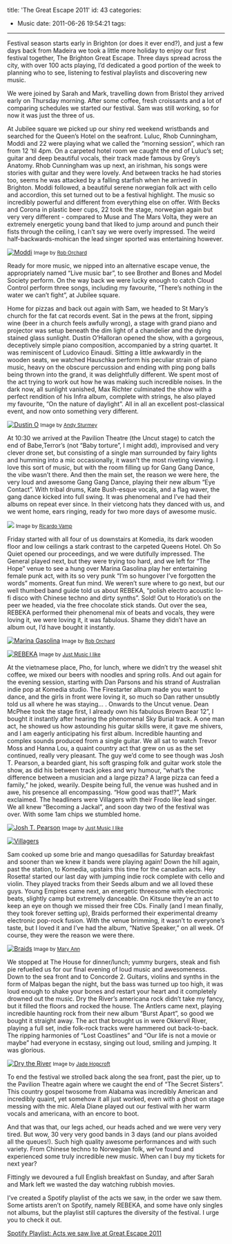 title: 'The Great Escape 2011'
id: 43
categories:
  - Music
date: 2011-06-26 19:54:21
tags:
---

Festival season starts early in Brighton (or does it ever end?), and just a few days back from Madeira we took a little more holiday to enjoy our first festival together, The Brighton Great Escape. Three days spread across the city, with over 100 acts playing, I’d dedicated a good portion of the week to planning who to see, listening to festival playlists and discovering new music. 

We were joined by Sarah and Mark, travelling down from Bristol they arrived early on Thursday morning. After some coffee, fresh croissants and a lot of comparing schedules we started our festival. Sam was still working, so for now it was just the three of us.

At Jubilee square we picked up our shiny red weekend wristbands and searched for the Queen’s Hotel on the seafront. Luluc, Rhob Cunningham, Moddi and 22 were playing what we called the “morning session”, which ran from 12 ‘til 4pm. On a carpeted hotel room we caught the end of Luluc’s set; guitar and deep beautiful vocals, their track made famous by Grey’s Anatomy. Rhob Cunningham was up next, an irishman, his songs were stories with guitar and they were lovely. And between tracks he had stories too, seems he was attacked by a falling starfish when he arrived in Brighton. Moddi followed, a beautiful serene norwegian folk act with cello and accordion, this set turned out to be a festival highlight. The music so incredibly powerful and different from everything else on offer. With Becks and Corona in plastic beer cups, 22 took the stage, norwegian again but very very different - compared to Muse and The Mars Volta, they were an extremely energetic young band that liked to jump around and punch their fists through the ceiling, I can’t say we were overly impressed. The weird half-backwards-mohican the lead singer sported was entertaining however.

[![Moddi](http://host.trivialbeing.org/up/small/great-escape-moddi.jpg)](http://host.trivialbeing.org/up/great-escape-moddi.jpg)
<small>Image by [Rob Orchard](http://www.flickr.com/photos/rob_orchard/)</small>

Ready for more music, we nipped into an alternative escape venue, the appropriately named “Live music bar”, to see Brother and Bones and Model Society perform. On the way back we were lucky enough to catch Cloud Control perform three songs, including my favourite, “There’s nothing in the water we can’t fight”, at Jubilee square.

Home for pizzas and back out again with Sam, we headed to St Mary’s church for the fat cat records event. Sat in the pews at the front, sipping wine (beer in a church feels awfully wrong), a stage with grand piano and projector was setup beneath the dim light of a chandelier and the dying stained glass sunlight. Dustin O’Halloran opened the show, with a gorgeous, deceptively simple piano composition, accompanied by a string quartet. It was  reminiscent of Ludovico Einaudi. Sitting a little awkwardly in the wooden seats, we watched Hauschka perform his peculiar strain of piano music, heavy on the obscure percussion and ending with ping pong balls being thrown into the grand, it was delightfully different. We spent most of the act trying to work out how he was making such incredible noises. In the dark now, all sunlight vanished, Max Richter culminated the show with a perfect rendition of his Infra album, complete with strings, he also played my favourite, “On the nature of daylight”. All in all an excellent post-classical event, and now onto something very different.

[![Dustin O](http://host.trivialbeing.org/up/small/great-escape-dustin-halloran.jpeg)](http://host.trivialbeing.org/up/great-escape-dustin-halloran.jpeg)
<small>Image by [Andy Sturmey](http://iskrastringquartet.blogspot.com/2011/06/dustin-ohalloran-great-escape-festival.html)</small>

At 10:30 we arrived at the Pavilion Theatre (the Uncut stage) to catch the end of Babe,Terror’s (not “Baby torture”, I might add), improvised and very clever drone set, but consisting of a single man surrounded by fairy lights and humming into a mic occasionally, it wasn’t the most riveting viewing. I love this sort of music, but with the room filling up for Gang Gang Dance, the vibe wasn’t there. And then the main set, the reason we were here, the very loud and awesome Gang Gang Dance, playing their new album “Eye Contact”. With tribal drums, Kate Bush-esque vocals, and a flag waver, the gang dance kicked into full swing. It was phenomenal and I’ve had their albums on repeat ever since. In their vietcong hats they danced with us, and we went home, ears ringing, ready for two more days of awesome music.

![](http://host.trivialbeing.org/up/great-escape-gang-gang-dance.jpg)
<small>Image by [Ricardo Vamp](http://www.datatransmission.co.uk/Features/852)</small>

<!--nextpage-->

Friday started with all four of us downstairs at Komedia, its dark wooden floor and low ceilings a stark contrast to the carpeted Queens Hotel. Oh So Quiet opened our proceedings, and we were dutifully impressed. The General played next, but they were trying too hard, and we left for “The Hope” venue to see a hung over Marina Gasolina play her entertaining female punk act, with its so very punk “I’m so hungover I’ve forgotten the words” moments. Great fun mind. We weren’t sure where to go next, but our well thumbed band guide told us about REBEKA, “polish electro acoustic lo-fi disco with Chinese techno and dirty synths”. Sold! Out to Horatio’s on the peer we headed, via the free chocolate stick stands. Out over the sea, REBEKA performed their phenomenal mix of beats and vocals, they were loving it, we were loving it, it was fabulous. Shame they didn’t have an album out, I’d have bought it instantly.

[![Marina Gasolina](http://host.trivialbeing.org/up/small/great-escape-marina-gasolina.jpg)](http://host.trivialbeing.org/up/great-escape-marina-gasolina.jpg)
<small>Image by [Rob Orchard](http://www.flickr.com/photos/rob_orchard/)</small>

[![REBEKA](http://host.trivialbeing.org/up/small/great-escape-rebeka.jpeg)](http://host.trivialbeing.org/up/great-escape-rebeka.jpeg)
<small>Image by [Just Music I like](http://www.justmusicthatilike.com/2011/05/great-escape-2011-friday-review.html)</small>

At the vietnamese place, Pho, for lunch, where we didn’t try the weasel shit coffee, we mixed our beers with noodles and spring rolls. And out again for the evening session, starting with Dan Parsons and his strand of Australian indie pop at Komedia studio. The Firestarter album made you want to dance, and the girls in front were loving it, so much so Dan rather unsubtly told us all where he was staying… . Onwards to the Uncut venue. Dean McPhee took the stage first, I already own his fabulous Brown Bear 12”, I bought it instantly after hearing the phenomenal Sky Burial track. A one man act, he showed us how astounding his guitar skills were, it gave me shivers, and I am eagerly anticipating his first album. Incredible haunting and complex sounds produced from a single guitar. We all sat to watch Trevor Moss and Hanna Lou, a quaint country act that grew on us as the set continued, really very pleasant. The guy we’d come to see though was Josh T. Pearson, a bearded giant, his soft grasping folk and guitar work stole the show, as did his between track jokes and wry humour, “what’s the difference between a musician and a large pizza? A large pizza can feed a family,” he joked, wearily. Despite being full, the venue was hushed and in awe, his presence all encompassing. “How good was that!?”, Mark exclaimed. The headliners were Villagers with their Frodo like lead singer. We all knew “Becoming a Jackal”, and soon day two of the festival was over. With some 1am chips we stumbled home.

[![Josh T. Pearson](http://host.trivialbeing.org/up/small/great-escape-josh-pearson.jpeg)](http://host.trivialbeing.org/up/great-escape-josh-pearson.jpeg)
<small>Image by [Just Music I like](http://www.justmusicthatilike.com/2011/05/great-escape-2011-friday-review.html)</small>

[![Villagers](http://host.trivialbeing.org/up/small/great-escape-villagers.jpeg)](http://host.trivialbeing.org/up/great-escape-villagers.jpeg)

<!--nextpage-->

Sam cooked up some brie and mango quesadillas for Saturday breakfast and sooner than we knew it bands were playing again! Down the hill again, past the station, to Komedia, upstairs this time for the canadian acts. Hey Rosetta! started our last day with jumping indie rock complete with cello and violin. They played tracks from their Seeds album and we all loved these guys. Young Empires came next, an energetic threesome with electronic beats, slightly camp but extremely danceable. On Kitsune they’re an act to keep an eye on though we missed their free CDs. Finally (and I mean finally, they took forever setting up), Braids performed their experimental dreamy electronic pop-rock fusion. With the venue brimming, it wasn’t to everyone’s taste, but I loved it and I’ve had the album, “Native Speaker,” on all week. Of course, they were the reason we were there.

[![Braids](http://host.trivialbeing.org/up/small/great-escape-braids.jpeg)](http://host.trivialbeing.org/up/great-escape-braids.jpeg)
<small>Image by [Mary Ann](http://www.flickr.com/photos/26266850@N07/)</small>

We stopped at The House for dinner/lunch; yummy burgers, steak and fish pie refuelled us for our final evening of loud music and awesomeness. Down to the sea front and to Concorde 2\. Guitars, violins and synths in the form of Malpas began the night, but the bass was turned up too high, it was loud enough to shake your bones and restart your heart and it completely drowned out the music. Dry the River’s americana rock didn’t take my fancy, but it filled the floors and rocked the house. The Antlers came next, playing incredible haunting rock from their new album “Burst Apart”, so good we bought it straight away. The act that brought us in were Okkervil River, playing a full set, indie folk-rock tracks were hammered out back-to-back. The ripping harmonies of “Lost Coastlines” and “Our life is not a movie or maybe” had everyone in ecstasy, singing out loud, smiling and jumping. It was glorious.

[![Dry the River](http://host.trivialbeing.org/up/small/great-escape-dry-the-river.jpeg)](http://host.trivialbeing.org/up/great-escape-dry-the-river.jpeg)
<small>Image by [Jade Hopcroft](http://jadeemmahopcroft.blogspot.com/2011/05/great-escape-2011.html)</small>

To end the festival we strolled back along the sea front, past the pier, up to the Pavilion Theatre again where we caught the end of “The Secret Sisters”. This country gospel twosome from Alabama was incredibly American and incredibly quaint, yet somehow it all just worked, even with a ghost on stage messing with the mic. Alela Diane played out our festival with her warm vocals and americana, with an encore to boot.

And that was that, our legs ached, our heads ached and we were very very tired. But wow, 30 very very good bands in 3 days (and our plans avoided all the queues!). Such high quality awesome performances and with such variety. From Chinese techno to Norwegian folk, we’ve found and experienced some truly incredible new music. When can I buy my tickets for next year?

Fittingly we devoured a full English breakfast on Sunday, and after Sarah and Mark left we wasted the day watching rubbish movies.

I’ve created a Spotify playlist of the acts we saw, in the order we saw them. Some artists aren’t on Spotify, namely REBEKA, and some have only singles not albums, but the playlist still captures the diversity of the festival. I urge you to check it out.

[Spotify Playlist: Acts we saw live at Great Escape 2011](http://open.spotify.com/user/fofr/playlist/49c8dfEPAlhcGD8G2UY45t)
